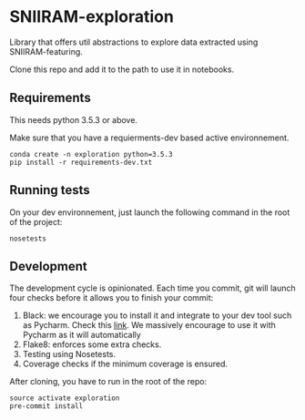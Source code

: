 # SNIIRAM-exploration

Library that offers util abstractions to explore data extracted
using SNIIRAM-featuring.

Clone this repo and add it to the path to use it in notebooks.

## Requirements

This needs python 3.5.3 or above.

Make sure that you have a requierments-dev based active environnement.

    conda create -n exploration python=3.5.3
    pip install -r requirements-dev.txt

## Running tests
On your dev environnement, just launch the following command in the root of the project:

    nosetests
    
## Development
The development cycle is opinionated. Each time you commit, git will
launch four checks before it allows you to finish your commit: 
1. Black: we encourage you to install it and integrate to your dev
tool such as Pycharm. Check this [link](https://github.com/ambv/black). We massively encourage
to use it with Pycharm as it will automatically 
2. Flake8: enforces some extra checks.
3. Testing using Nosetests.
4. Coverage checks if the minimum coverage is ensured.

After cloning, you have to run in the root of the repo:
    
    source activate exploration
    pre-commit install